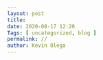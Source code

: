 ```yaml
--- 
layout: post 
title: 
date: 2020-08-17 12:20
Tags: [ uncategorized, blog ]
permalink: // 
author: Kevin Olega 
--- 
```

